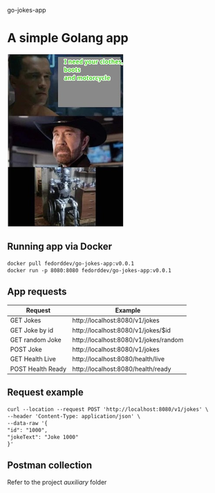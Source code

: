 go-jokes-app

# A simple Golang app
[![Chuck Norris](resources/images/image.jpg)](https://en.wikipedia.org/wiki/Chuck_Norris)

## Running app via Docker
```shell
docker pull fedorddev/go-jokes-app:v0.0.1
docker run -p 8080:8080 fedorddev/go-jokes-app:v0.0.1
```

## App requests
| Request           | Example                               |
|-------------------|---------------------------------------|
| GET Jokes         | http://localhost:8080/v1/jokes        |
| GET Joke by id    | http://localhost:8080/v1/jokes/$id    |
| GET random Joke   | http://localhost:8080/v1/jokes/random |
| POST Joke         | http://localhost:8080/v1/jokes        |
| GET Health Live   | http://localhost:8080/health/live     |
| POST Health Ready | http://localhost:8080/health/ready    |

## Request example 
```shell
curl --location --request POST 'http://localhost:8080/v1/jokes' \
--header 'Content-Type: application/json' \
--data-raw '{
"id": "1000",
"jokeText": "Joke 1000"
}'
```

## Postman collection
Refer to the project _auxiliary_ folder